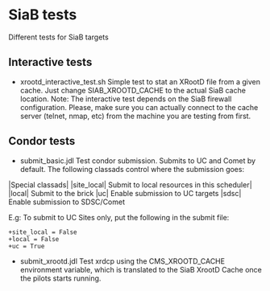 # SiaB tests
 Different tests for SiaB targets

## Interactive tests
- xrootd\_interactive\_test.sh 
Simple test to stat an XRootD file from a given cache.
Just change SIAB\_XROOTD\_CACHE to the actual SiaB cache location.
Note: The interactive test depends on the SiaB firewall configuration. Please, make sure you can actually connect to the cache server (telnet, nmap, etc) from the machine you are testing from first.

## Condor tests
- submit\_basic.jdl
Test condor submission. Submits to UC and Comet by default.
The following classads control where the submission goes:

|Special classads|
|site\_local| Submit to local resources in this scheduler|
|local| Submit to the brick
|uc| Enable submission to UC targets
|sdsc| Enable submission to SDSC/Comet

E.g: To submit to UC Sites only, put the following in the submit file:
```
+site_local = False
+local = False
+uc = True
```
- submit\_xrootd.jdl
Test xrdcp using the CMS\_XROOTD\_CACHE environment variable, which is translated 
to the SiaB XrootD Cache once the pilots starts running.
